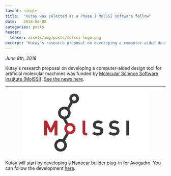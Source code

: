 ```yaml
---
layout: single
title:  "Kutay was selected as a Phase I MolSSI software fellow"
date:   2018-06-08
categories: posts
header:
  teaser: assets/img/posts/molssi-logo.png
excerpt: "Kutay's research proposal on developing a computer-aided design tool for artificial molecular machines was funded by Molecular Science Software Institute (MolSSI)."
---
```

*June 8th, 2018*

Kutay's research proposal on developing a computer-aided design tool for artificial molecular machines was funded by [Molecular Science Software Institute (MolSSI)](https://molssi.org/). [See the news here](https://molssi.org/2018/06/08/2018-software-fellows/).

---------
<p align="center"><img src="/assets/img/posts/molssi-logo.png" width="400"></p>

Kutay will start by developing a Nanocar builder plug-in for Avogadro.
You can follow the development [here](https://kbsezginel.github.io/nanocar-avogadro/).
